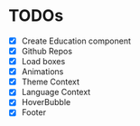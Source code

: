 # TODOs

- [X] Create Education component
- [X] Github Repos
- [X] Load boxes
- [X] Animations
- [X] Theme Context
- [X] Language Context
- [X] HoverBubble
- [X] Footer
